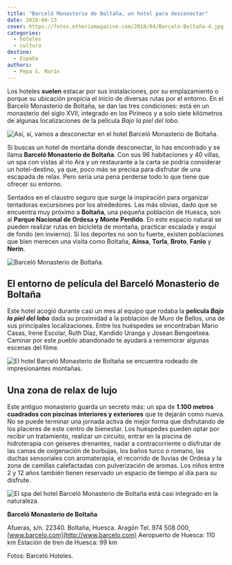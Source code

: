 ```yaml
---
title: "Barceló Monasterio de Boltaña, un hotel para desconectar"
date: 2018-04-13
cover: https://fotos.etheriamagazine.com/2018/04/Barcelo-Boltaña-4.jpg
categories: 
  - hoteles
  - cultura
destino: 
  - España
authors: 
  - Pepa G. Marín
---
```



Los hoteles **suelen** estacar por sus instalaciones, por su emplazamiento o porque su 
ubicación propicia el inicio de diversas rutas por el entorno. En el Barceló Monasterio 
de Boltaña, se dan las tres condiciones: está en un monasterio del siglo XVII, integrado 
en los Pirineos y a solo siete kilómetros de algunas localizaciones de la película _Bajo 
la piel del lobo_.

![Así, sí, vamos a desconectar en el hotel Barceló Monasterio de Boltaña.](https://fotos.etheriamagazine.com/2018/04/Barcelo-Boltaña-3.jpg)

Si buscas un hotel de montaña donde desconectar, lo has encontrado y se llama **Barceló 
Monasterio de Boltaña**. Con sus 96 habitaciones y 40 villas, un spa con vistas al río 
Ara y un restaurante a la carta se podría considerar un hotel-destino, ya que, poco más 
se precisa para disfrutar de una escapada de relax. Pero sería una pena perderse todo lo 
que tiene que ofrecer su entorno. 

Sentados en el claustro seguro que surge la inspiración para organizar tentadoras 
excursiones por los alrededores. Las más obvias, dado que se encuentra muy próximo a 
**Boltaña**, una pequeña población de Huesca, son al **Parque Nacional de Ordesa y Monte 
Perdido**. En este espacio natural se pueden realizar rutas en bicicleta de montaña, 
practicar escalada y esquí de fondo (en invierno). Si los deportes no son tu fuerte, 
existen poblaciones que bien merecen una visita como Boltaña, **Aínsa**, **Torla**, 
**Broto**, **Fanlo** y **Nerin**. 

![Barceló Monasterio de Boltaña.](https://fotos.etheriamagazine.com/2018/11/Barcelo-Boltana.jpg "Barceló Monasterio de Boltaña.")

## El entorno de película del Barceló Monasterio de Boltaña

Este hotel acogió durante casi un mes al equipo que rodaba la **película _Bajo la piel 
del lobo_** dada su proximidad a la población de Muro de Bellos, una de sus principales 
localizaciones. Entre los huéspedes se encontraban Mario Casas, Irene Escolar, Ruth 
Díaz, Kandido Uranga y Josean Bengoetxea. Caminar por este pueblo abandonado te ayudará 
a rememorar algunas escenas del filme. 

![El hotel Barceló Monasterio de Boltaña se encuentra rodeado de impresionantes montañas.](https://fotos.etheriamagazine.com/2018/04/Barcelo-Boltaña-7.jpg "El hotel Barceló Monasterio de Boltaña se encuentra rodeado de impresionantes montañas.")

## Una zona de relax de lujo

Este antiguo monasterio guarda un secreto más: un spa de **1.100 metros cuadrados con 
piscinas interiores y exteriores** que te dejarán como nueva. No se puede terminar una 
jornada activa de mejor forma que disfrutando de los placeres de este centro de 
bienestar. Los huéspedes pueden optar por recibir un tratamiento, realizar un circuito, 
entrar en la piscina de hidroterapia con geiseres drenantes, nadar a contracorriente o 
disfrutar de las camas de oxigenación de burbujas, los baños turco o romano, las duchas 
sensoriales con aromaterapia, el recorrido de lluvias de Ordesa y la zona de camillas 
calefactadas con pulverización de aromas. Los niños entre 2 y 12 años también tienen 
reservado un espacio de tiempo al día para su disfrute. 

![El spa del hotel Barceló Monasterio de Boltaña está casi integrado en la naturaleza.](https://fotos.etheriamagazine.com/2018/04/Barcelo-Boltaña-4.jpg "El spa del hotel Barceló Monasterio de Boltaña está casi integrado en la naturaleza.")

**Barceló Monasterio de Boltaña** 

Afueras, s/n. 22340. Boltaña, Huesca. Aragón Tel. 974 508 000, 
[www.barcelo.com](http://www.barcelo.com) Aeropuerto de Huesca: 110 km Estación de tren 
de Huesca: 99 km 

Fotos: Barceló Hoteles.
